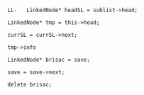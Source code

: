 `LL-   LinkedNode* headSL = sublist->head;` 
<br>

`LinkedNode* tmp = this->head;`
<br>

`currSL = currSL->next;`
<br>

`tmp->info`
<br>

`LinkedNode* brisac = save;`
<br>

`save = save->next;`
<br>

`delete brisac;`
